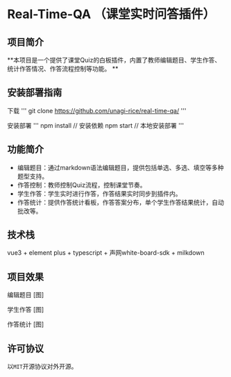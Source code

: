 # Real-Time-QA （课堂实时问答插件）

## 项目简介
**本项目是一个提供了课堂Quiz的白板插件，内置了教师编辑题目、学生作答、统计作答情况、作答流程控制等功能。
**

## 安装部署指南
下载
'''
git clone https://github.com/unagi-rice/real-time-qa/
'''

安装部署
'''
npm install // 安装依赖
npm start // 本地安装部署
'''

## 功能简介
+ 编辑题目：通过markdown语法编辑题目，提供包括单选、多选、填空等多种题型支持。
+ 作答控制：教师控制Quiz流程，控制课堂节奏。
+ 学生作答：学生实时进行作答，作答结果实时同步到插件内。
+ 作答统计：提供作答统计看板，作答答案分布，单个学生作答结果统计，自动批改等。

## 技术栈
vue3 + element plus + typescript + 声网white-board-sdk + milkdown

## 项目效果
<!--TODO: 测试图例-->
编辑题目 [图]

学生作答 [图]

作答统计 [图]

## 许可协议

以`MIT`开源协议对外开源。
